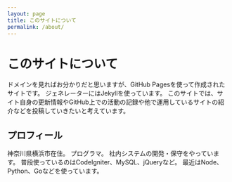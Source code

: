 ```yaml
---
layout: page
title: このサイトについて
permalink: /about/
---
```


# このサイトについて

ドメインを見ればお分かりだと思いますが、GitHub Pagesを使って作成されたサイトです。
ジェネレーターにはJekyllを使っています。
このサイトでは、サイト自身の更新情報やGitHub上での活動の記録や他で運用しているサイトの紹介などを投稿していきたいと考えています。

## プロフィール

神奈川県横浜市在住。
プログラマ。
社内システムの開発・保守をやっています。
普段使っているのはCodeIgniter、MySQL、jQueryなど。
最近はNode、Python、Goなどを使っています。
